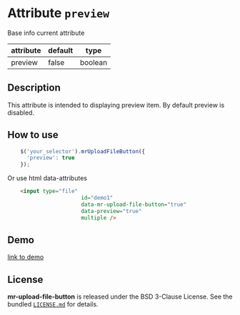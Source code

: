
# Attribute `preview`

Base info current attribute 

| attribute      | default                | type            |
| -----------    | --------------------   |---------------- |
| preview        | false                  | boolean         |

## Description
This attribute is intended to displaying preview item. By default preview is disabled.

## How to use
```js
    $('your_selector').mrUploadFileButton({
      'preview': true 
    });
```

Or use html data-attributes

```html 
    <input type="file"
                       id="demo1"
                       data-mr-upload-file-button="true"
                       data-preview="true"
                       multiple />
```


## Demo
[link to demo]()

## License

**mr-upload-file-button** is released under the BSD 3-Clause License. See the bundled [`LICENSE.md`](/LICENSE.md) for details.